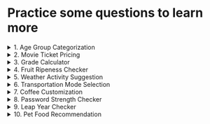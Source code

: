 # Practice some questions to learn more

<details>
<summary>1. Age Group Categorization
</summary>
Classify a person's age group: Child (< 13), Teenager (13-19), Adult (20-59), Senior (60+).
</details>

<details>
<summary>2. Movie Ticket Pricing
</summary>
Problem: Movie tickets are priced based on age: $12 for adults (18 and over), $8 for children. Everyone
</details>

<details>
<summary>3. Grade Calculator
</summary>
Problem: Assign a letter grade based on a student's score: A (90-100), B (80-89), C (70-79), D (60-69), F (below 60).
</details>

<details>
<summary>4. Fruit Ripeness Checker
</summary>
Problem: Determine if a fruit is ripe, overripe, or unripe based on its color. (e.g., Banana: Green - Unripe,
Yellow - Ripe, Brown - Overripe)
</details>

<details>
<summary>5. Weather Activity Suggestion
</summary>
Problem: Suggest an activity based on the weather (e.g., Sunny - Go for a walk, Rainy - Read a book,Snowy - Build a snowman)
</details>

<details>
<summary>6. Transportation Mode Selection
</summary>
Problem: Choose a mode of transportation based on the distance (e.g., less than 3 km: Walk, 3-15 km: Bike, >15 km: Car).
</details>

<details>
<summary>7. Coffee Customization
</summary>
Problem: Customize a coffee order: "Small", "Medium", or "Large" with an option for "Extra shot" of espresso.
</details>

<details>
<summary>8. Password Strength Checker
</summary>
Problem: Check if a password is "Weak", "Medium", or "Strong". Criteria: < 6 chars (Weak), 6-10 chars (Medium), >10 chars (Strong).
</details>

<details>
<summary>9. Leap Year Checker
</summary>
Problem: Determine if a year is a leap year. (Leap years are divisible by 4, but not by 100 unless also divisible by 400).
</details>

<details>
<summary>10. Pet Food Recommendation
</summary>
Problem: Recommend a type of pet food based on the pet's species and age. (e.g., Dog: less than 2 years - Puppy food, Cat: >5 years - Senior cat food).
</details>